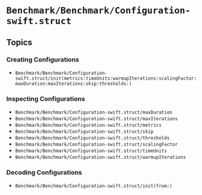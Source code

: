 # ``Benchmark/Benchmark/Configuration-swift.struct``

## Topics

### Creating Configurations

- ``Benchmark/Benchmark/Configuration-swift.struct/init(metrics:timeUnits:warmupIterations:scalingFactor:maxDuration:maxIterations:skip:thresholds:)``

### Inspecting Configurations

- ``Benchmark/Benchmark/Configuration-swift.struct/maxDuration``
- ``Benchmark/Benchmark/Configuration-swift.struct/maxIterations``
- ``Benchmark/Benchmark/Configuration-swift.struct/metrics``
- ``Benchmark/Benchmark/Configuration-swift.struct/skip``
- ``Benchmark/Benchmark/Configuration-swift.struct/thresholds``
- ``Benchmark/Benchmark/Configuration-swift.struct/scalingFactor``
- ``Benchmark/Benchmark/Configuration-swift.struct/timeUnits``
- ``Benchmark/Benchmark/Configuration-swift.struct/warmupIterations``

### Decoding Configurations

- ``Benchmark/Benchmark/Configuration-swift.struct/init(from:)``
